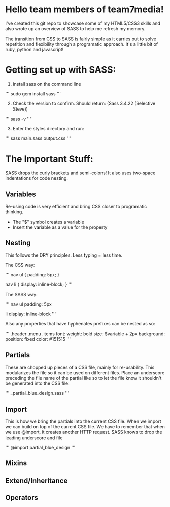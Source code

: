 # Hello team members of team7media!
I've created this git repo to showcase some of my HTML5/CSS3 skills and also wrote up an overview of SASS to help me refresh my memory.

The transition from CSS to SASS is fairly simple as it carries out to solve repetition and flexibility through a programatic approach. It's a little bit of ruby, python and javascript!

# Getting set up with SASS:
1. install sass on the command line

'''
  sudo gem install sass
'''

2. Check the version to confirm. Should return: (Sass 3.4.22 (Selective Steve))

'''
  sass -v
'''

3. Enter the styles directory and run:

'''
sass main.sass output.css
'''

# The Important Stuff:

SASS drops the curly brackets and semi-colons! It also uses two-space indentations for code nesting.

## Variables

Re-using code is very efficient and bring CSS closer to programatic thinking.

* The "$" symbol creates a variable
* Insert the variable as a value for the property

## Nesting

This follows the DRY principles. Less typing = less time.

The CSS way:

'''
nav ul {
  padding: 5px;
}

nav li {
  display: inline-block;
}
'''

The SASS way:

'''
nav
  ul
    padding: 5px

  li
    display: inline-block
'''

Also any properties that have hyphenates prefixes can be nested as so:

'''
.header
  .menu
    .items
      font:
        weight: bold
        size: $variable + 2px
      background:
        position: fixed
        color: \#151515
'''

## Partials

These are chopped up pieces of a CSS file, mainly for re-usability. This modularizes the file so it can be used on different files. Place an underscore preceding the file name of the partial like so to let the file know it shouldn't be generated into the CSS file:

'''
  \_partial_blue_design.sass
'''

## Import

This is how we bring the partials into the current CSS file. When we import we can build on top of the current CSS file.
We have to remember that when we use \@import, it creates another HTTP request. SASS knows to drop the leading underscore and file

'''
\@import partial_blue_design
'''

## Mixins
## Extend/Inheritance
## Operators
##
